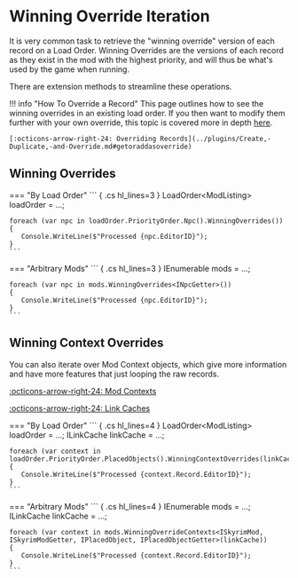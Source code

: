 # Winning Override Iteration
It is very common task to retrieve the "winning override" version of each record on a Load Order.  Winning Overrides are the versions of each record as they exist in the mod with the highest priority, and will thus be what's used by the game when running.

There are extension methods to streamline these operations.

!!! info "How To Override a Record"
    This page outlines how to see the winning overrides in an existing load order.  If you then want to modify them further with your own override, this topic is covered more in depth [here](../plugins/Create,-Duplicate,-and-Override.md#getoraddasoverride).

    [:octicons-arrow-right-24: Overriding Records](../plugins/Create,-Duplicate,-and-Override.md#getoraddasoverride)


## Winning Overrides
=== "By Load Order"
    ``` { .cs hl_lines=3 }
    LoadOrder<ModListing<ISkyrimModGetter>> loadOrder = ...;

    foreach (var npc in loadOrder.PriorityOrder.Npc().WinningOverrides())
    {
       Console.WriteLine($"Processed {npc.EditorID}");
    }
    ```

=== "Arbitrary Mods"
    ``` { .cs hl_lines=3 }
    IEnumerable<IModGetter> mods = ...;

    foreach (var npc in mods.WinningOverrides<INpcGetter>())
    {
       Console.WriteLine($"Processed {npc.EditorID}");
    }
    ```


## Winning Context Overrides
You can also iterate over Mod Context objects, which give more information and have more features that just looping the raw records.

[:octicons-arrow-right-24: Mod Contexts](../linkcache/ModContexts.md)

[:octicons-arrow-right-24: Link Caches](../linkcache/index.md)

=== "By Load Order"
    ``` { .cs hl_lines=4 }
    LoadOrder<ModListing<ISkyrimModGetter>> loadOrder = ...;
    ILinkCache linkCache = ...;

    foreach (var context in loadOrder.PriorityOrder.PlacedObjects().WinningContextOverrides(linkCache))
    {
       Console.WriteLine($"Processed {context.Record.EditorID}");
    }
    ```

=== "Arbitrary Mods"
    ``` { .cs hl_lines=4 }
    IEnumerable<ISkyrimModGetter> mods = ...;
    ILinkCache linkCache = ...;

    foreach (var context in mods.WinningOverrideContexts<ISkyrimMod, ISkyrimModGetter, IPlacedObject, IPlacedObjectGetter>(linkCache))
    {
       Console.WriteLine($"Processed {context.Record.EditorID}");
    }
    ```
